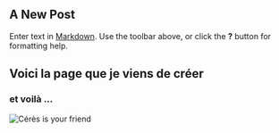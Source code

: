 ## A New Post

Enter text in [Markdown](http://daringfireball.net/projects/markdown/). Use the toolbar above, or click the **?** button for formatting help.

## Voici la page que je viens de créer

### et voilà ...

![Cérès is your friend]({{site.baseurl}}/https://upload.wikimedia.org/wikipedia/commons/d/dc/Ceres_statue.jpg)